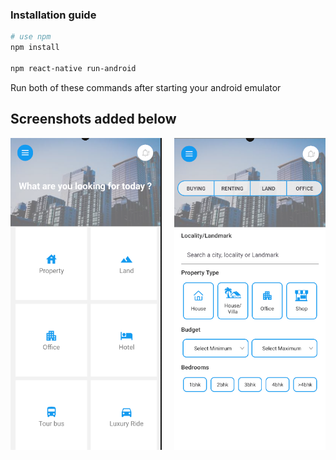 ### Installation guide
```bash
# use npm
npm install 

npm react-native run-android
```

Run both of these commands after starting your android emulator

## Screenshots added below
<div style="display: flex; justify-content: space-between;">
  <img src="./imgs/cap1.PNG" alt="Image 1" width="48%">
  <img src="./imgs/cap2.PNG" alt="Image 2" width="48%">
</div>